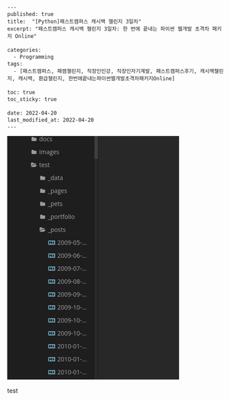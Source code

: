 

```
---
published: true
title:  "[Python]패스트캠퍼스 캐시백 챌린지 3일차"
excerpt: "패스트캠퍼스 캐시백 챌린지 3일차: 한 번에 끝내는 파이썬 웹개발 초격차 패키지 Online"

categories:
  - Programming
tags:
  - [패스트캠퍼스, 패캠챌린지, 직장인인강, 직장인자기계발, 패스트캠퍼스후기, 캐시백챌린지, 캐시백, 환급챌린지, 한번에끝내는파이썬웹개발초격차패키지Online]

toc: true
toc_sticky: true

date: 2022-04-20
last_modified_at: 2022-04-20
---
```



![](../assets/2022-07-08-04-33-41-image.png)

test
